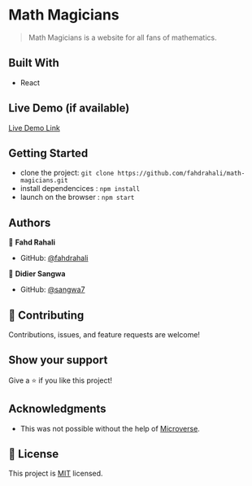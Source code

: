 # Math Magicians

> Math Magicians is a website for all fans of mathematics.

## Built With

- React

## Live Demo (if available)

[Live Demo Link]()


## Getting Started

- clone the project: `git clone https://github.com/fahdrahali/math-magicians.git`
- install dependencices : `npm install`
- launch on the browser : `npm start`

## Authors

👤 **Fahd Rahali**

- GitHub: [@fahdrahali](https://github.com/fahdrahali)


👤 **Didier Sangwa**

- GitHub: [@sangwa7](https://github.com/sangwa7/)

## 🤝 Contributing

Contributions, issues, and feature requests are welcome!

## Show your support

Give a ⭐️ if you like this project!

## Acknowledgments

- This was not possible without the help of [Microverse](https://github.com/microverseinc/curriculum-transversal-skills/blob/main/documentation/hello_microverse_project.md).

## 📝 License
This project is [MIT](https://github.com/microverseinc/readme-template/blob/master/MIT.md) licensed.
